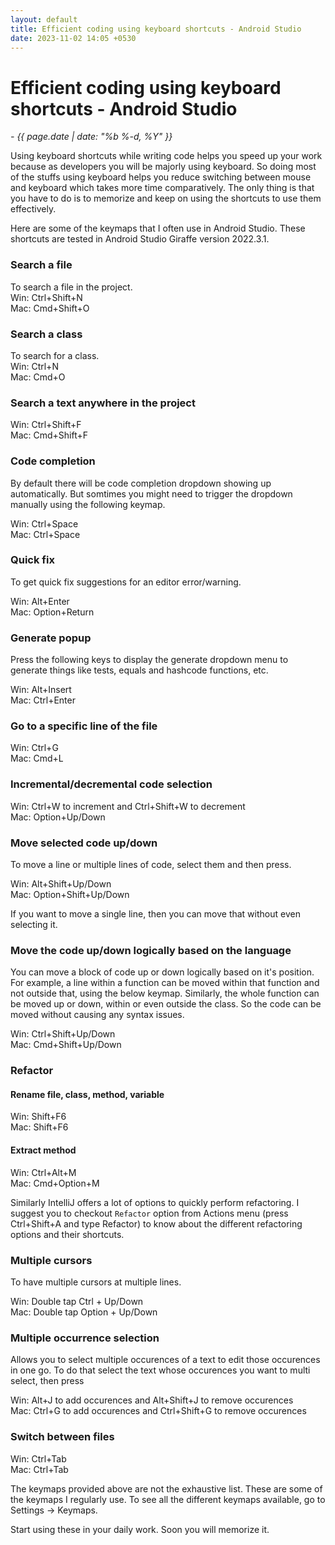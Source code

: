 ```yaml
---
layout: default
title: Efficient coding using keyboard shortcuts - Android Studio
date: 2023-11-02 14:05 +0530
---
```

# Efficient coding using keyboard shortcuts - Android Studio
*- {{ page.date | date: "%b %-d, %Y" }}*

Using keyboard shortcuts while writing code helps you speed up your work because as developers you will be majorly using keyboard. So doing most of the stuffs using keyboard helps you reduce switching between mouse and keyboard which takes more time comparatively. The only thing is that you have to do is to memorize and keep on using the shortcuts to use them effectively.

Here are some of the keymaps that I often use in Android Studio. These shortcuts are tested in Android Studio Giraffe version 2022.3.1.

### Search a file
To search a file in the project.<br>
Win: Ctrl+Shift+N<br>
Mac: Cmd+Shift+O

### Search a class
To search for a class.<br>
Win: Ctrl+N<br>
Mac: Cmd+O

### Search a text anywhere in the project
Win: Ctrl+Shift+F<br>
Mac: Cmd+Shift+F

### Code completion
By default there will be code completion dropdown showing up automatically. But somtimes you might need to trigger the dropdown manually using the following keymap.

Win: Ctrl+Space<br>
Mac: Ctrl+Space

### Quick fix
To get quick fix suggestions for an editor error/warning.

Win: Alt+Enter<br>
Mac: Option+Return
 
### Generate popup
Press the following keys to display the generate dropdown menu to generate things like tests, equals and hashcode functions, etc.

Win: Alt+Insert<br>
Mac: Ctrl+Enter
 
### Go to a specific line of the file
Win: Ctrl+G<br>
Mac: Cmd+L

### Incremental/decremental code selection
Win: Ctrl+W to increment and Ctrl+Shift+W to decrement<br>
Mac: Option+Up/Down

### Move selected code up/down
To move a line or multiple lines of code, select them and then press.

Win: Alt+Shift+Up/Down<br>
Mac: Option+Shift+Up/Down

If you want to move a single line, then you can move that without even selecting it.

### Move the code up/down logically based on the language
You can move a block of code up or down logically based on it's position. For example, a line within a function can be moved within that function and not outside that, using the below keymap. Similarly, the whole function can be moved up or down, within or even outside the class. So the code can be moved without causing any syntax issues.

Win: Ctrl+Shift+Up/Down<br>
Mac: Cmd+Shift+Up/Down

### Refactor
#### Rename file, class, method, variable
Win: Shift+F6<br>
Mac: Shift+F6

#### Extract method
Win: Ctrl+Alt+M<br>
Mac: Cmd+Option+M

Similarly IntelliJ offers a lot of options to quickly perform refactoring. I suggest you to checkout `Refactor` option from Actions menu (press Ctrl+Shift+A and type Refactor) to know about the different refactoring options and their shortcuts.

### Multiple cursors
To have multiple cursors at multiple lines.

Win: Double tap Ctrl + Up/Down<br>
Mac: Double tap Option + Up/Down

### Multiple occurrence selection
Allows you to select multiple occurences of a text to edit those occurences in one go. To do that select the text whose occurences you want to multi select, then press

Win: Alt+J to add occurences and Alt+Shift+J to remove occurences<br>
Mac: Ctrl+G to add occurences and Ctrl+Shift+G to remove occurences<br>

### Switch between files
Win: Ctrl+Tab<br>
Mac: Ctrl+Tab

The keymaps provided above are not the exhaustive list. These are some of the keymaps I regularly use. To see all the different keymaps available, go to Settings -> Keymaps.

Start using these in your daily work. Soon you will memorize it.